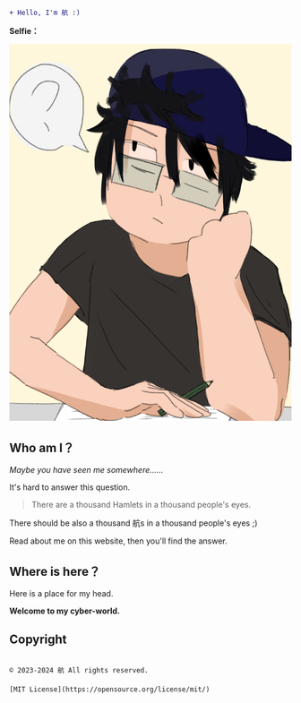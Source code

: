 ```diff

+ Hello, I'm 航 :)

```
**Selfie：**

![](Me.png)

## Who am I？

*Maybe you have seen me somewhere……*

It's hard to answer this question.

> There are a thousand Hamlets in a thousand people's eyes.

There should be also a thousand 航s in a thousand people's eyes ;)

Read about me on this website, then you'll find the answer.

## Where is here？

Here is a place for my head.

**Welcome to my cyber-world.**

## Copyright

```diff

© 2023-2024 航 All rights reserved.

[MIT License](https://opensource.org/license/mit/)
```

